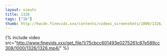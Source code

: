 ```yaml
--- 
layout: sieutv
title: 1326
tags: ["1k"]
thumb: http://hwcdn.finevids.xxx/contents/videos_screenshots/1000/1326/preview.mp4.jpg
---
```

{% include video src="http://www.finevids.xxx/get_file/1/75cbcc601493e0275261c87e589cc308/1000/1326/1326.mp4/" %} 
